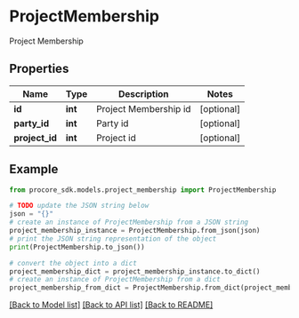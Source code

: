 # ProjectMembership

Project Membership

## Properties

Name | Type | Description | Notes
------------ | ------------- | ------------- | -------------
**id** | **int** | Project Membership id | [optional] 
**party_id** | **int** | Party id | [optional] 
**project_id** | **int** | Project id | [optional] 

## Example

```python
from procore_sdk.models.project_membership import ProjectMembership

# TODO update the JSON string below
json = "{}"
# create an instance of ProjectMembership from a JSON string
project_membership_instance = ProjectMembership.from_json(json)
# print the JSON string representation of the object
print(ProjectMembership.to_json())

# convert the object into a dict
project_membership_dict = project_membership_instance.to_dict()
# create an instance of ProjectMembership from a dict
project_membership_from_dict = ProjectMembership.from_dict(project_membership_dict)
```
[[Back to Model list]](../README.md#documentation-for-models) [[Back to API list]](../README.md#documentation-for-api-endpoints) [[Back to README]](../README.md)


